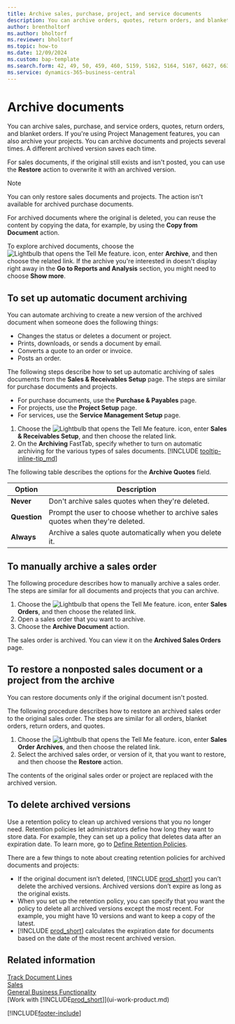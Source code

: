 ```yaml
---
title: Archive sales, purchase, project, and service documents
description: You can archive orders, quotes, return orders, and blanket orders.
author: brentholtorf
ms.author: bholtorf
ms.reviewer: bholtorf
ms.topic: how-to
ms.date: 12/09/2024
ms.custom: bap-template
ms.search.form: 42, 49, 50, 459, 460, 5159, 5162, 5164, 5167, 6627, 6630, 6644, 9305, 9306, 9346, 9347, 9348, 9349
ms.service: dynamics-365-business-central
---
```

# Archive documents

You can archive sales, purchase, and service orders, quotes, return orders, and blanket orders. If you're using Project Management features, you can also archive your projects. You can archive documents and projects several times. A different archived version saves each time.

For sales documents, if the original still exists and isn't posted, you can use the **Restore** action to overwrite it with an archived version.

> [!NOTE]
> You can only restore sales documents and projects. The action isn't available for archived purchase documents.

For archived documents where the original is deleted, you can reuse the content by copying the data, for example, by using the **Copy from Document** action.  

To explore archived documents, choose the ![Lightbulb that opens the Tell Me feature.](media/ui-search/search_small.png "Tell me what you want to do") icon, enter **Archive**, and then choose the related link. If the archive you're interested in doesn't display right away in the **Go to Reports and Analysis** section, you might need to choose **Show more**.

## To set up automatic document archiving

You can automate archiving to create a new version of the archived document when someone does the following things:

* Changes the status or deletes a document or project.
* Prints, downloads, or sends a document by email.
* Converts a quote to an order or invoice.
* Posts an order.

The following steps describe how to set up automatic archiving of sales documents from the **Sales & Receivables Setup** page. The steps are similar for purchase documents and projects.

* For purchase documents, use the **Purchase & Payables** page.
* For projects, use the **Project Setup** page.
* For services, use the **Service Management Setup** page.

1. Choose the ![Lightbulb that opens the Tell Me feature.](media/ui-search/search_small.png "Tell me what you want to do") icon, enter **Sales & Receivables Setup**, and then choose the related link.
2. On the **Archiving** FastTab, specify whether to turn on automatic archiving for the various types of sales documents. [!INCLUDE [tooltip-inline-tip_md](includes/tooltip-inline-tip_md.md)]

The following table describes the options for the **Archive Quotes** field.

|Option|Description|
|------|-----------|
|**Never**| Don't archive sales quotes when they're deleted.|
|**Question**|Prompt the user to choose whether to archive sales quotes when they're deleted.|
|**Always**|Archive a sales quote automatically when you delete it.|

## To manually archive a sales order

The following procedure describes how to manually archive a sales order. The steps are similar for all documents and projects that you can archive.

1. Choose the ![Lightbulb that opens the Tell Me feature.](media/ui-search/search_small.png "Tell me what you want to do") icon, enter **Sales Orders**, and then choose the related link.  
2. Open a sales order that you want to archive.  
3. Choose the **Archive Document** action.

The sales order is archived. You can view it on the **Archived Sales Orders** page.

## To restore a nonposted sales document or a project from the archive

You can restore documents only if the original document isn't posted.

The following procedure describes how to restore an archived sales order to the original sales order. The steps are similar for all orders, blanket orders, return orders, and quotes.

1. Choose the ![Lightbulb that opens the Tell Me feature.](media/ui-search/search_small.png "Tell me what you want to do") icon, enter **Sales Order Archives**, and then choose the related link.
2. Select the archived sales order, or version of it, that you want to restore, and then choose the **Restore** action.  

The contents of the original sales order or project are replaced with the archived version.

## To delete archived versions

Use a retention policy to clean up archived versions that you no longer need. Retention policies let administrators define how long they want to store data. For example, they can set up a policy that deletes data after an expiration date. To learn more, go to [Define Retention Policies](admin-data-retention-policies.md).

There are a few things to note about creating retention policies for archived documents and projects:

* If the original document isn’t deleted, [!INCLUDE [prod_short](includes/prod_short.md)] you can’t delete the archived versions. Archived versions don’t expire as long as the original exists.
* When you set up the retention policy, you can specify that you want the policy to delete all archived versions except the most recent. For example, you might have 10 versions and want to keep a copy of the latest. 
* [!INCLUDE [prod_short](includes/prod_short.md)] calculates the expiration date for documents based on the date of the most recent archived version.

## Related information

[Track Document Lines](across-how-to-track-document-lines.md)  
[Sales](sales-manage-sales.md)  
[General Business Functionality](ui-across-business-areas.md)  
[Work with [!INCLUDE[prod_short](includes/prod_short.md)]](ui-work-product.md)

[!INCLUDE[footer-include](includes/footer-banner.md)]
